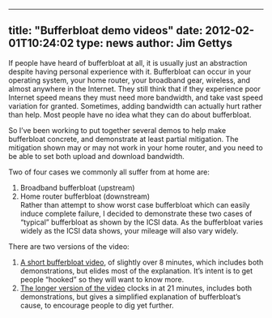 
---
title: "Bufferbloat demo videos"
date: 2012-02-01T10:24:02
type: news
author: Jim Gettys
---
If people have heard of bufferbloat at all, it is usually just an
abstraction despite having personal experience with it. Bufferbloat can
occur in your operating system, your home router, your broadband gear,
wireless, and almost anywhere in the Internet. They still think that if
they experience poor Internet speed means they must need more bandwidth,
and take vast speed variation for granted. Sometimes, adding bandwidth
can actually hurt rather than help. Most people have no idea what they
can do about bufferbloat.

So I’ve been working to put together several demos to help make
bufferbloat concrete, and demonstrate at least partial mitigation. The
mitigation shown may or may not work in your home router, and you need
to be able to set both upload and download bandwidth.

Two of four cases we commonly all suffer from at home are:

1.  Broadband bufferbloat (upstream)
2.  Home router bufferbloat (downstream)\
    Rather than attempt to show worst case bufferbloat which can easily
    induce complete failure, I decided to demonstrate these two cases of
    “typical” bufferbloat as shown by the ICSI data. As the bufferbloat
    varies widely as the ICSI data shows, your mileage will also
    vary widely.

There are two versions of the video:

1.  [A short bufferbloat
    video](http://www.youtube.com/watch?v=npiG7EBzHOU), of slightly over
    8 minutes, which includes both demonstrations, but elides most of
    the explanation. It’s intent is to get people “hooked” so they will
    want to know more.
2.  [The longer version of the
    video](http://www.youtube.com/watch?v=-D-cJNtKwuw) clocks in at 21
    minutes, includes both demonstrations, but gives a simplified
    explanation of bufferbloat’s cause, to encourage people to dig
    yet further.

